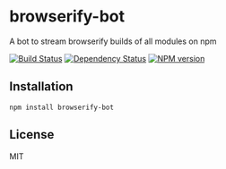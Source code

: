 # browserify-bot

A bot to stream browserify builds of all modules on npm

[![Build Status](https://img.shields.io/travis/ForbesLindesay/browserify-bot/master.svg)](https://travis-ci.org/ForbesLindesay/browserify-bot)
[![Dependency Status](https://img.shields.io/gemnasium/ForbesLindesay/browserify-bot.svg)](https://gemnasium.com/ForbesLindesay/browserify-bot)
[![NPM version](https://img.shields.io/npm/v/browserify-bot.svg)](http://badge.fury.io/js/browserify-bot)

## Installation

    npm install browserify-bot

## License

  MIT